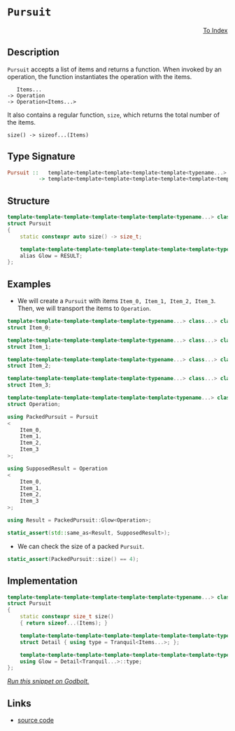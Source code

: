 <!-- Copyright 2024 Feng Mofan
SPDX-License-Identifier: Apache-2.0 -->

# `Pursuit`

<p style='text-align: right;'><a href="../../index.md#transportations">To Index</a></p>

## Description

`Pursuit` accepts a list of items and returns a function.
When invoked by an operation, the function instantiates the operation with the items.

<pre><code>   Items...
-> Operation
-> Operation&lt;Items...&gt;</code></pre>

It also contains a regular function, `size`, which returns the total number of the items.

<pre><code>size() -> sizeof...(Items)</code></pre>

## Type Signature

```Haskell
Pursuit ::   template<template<template<template<template<typename...> class...> class...> class...> class...> class...
          -> template<template<template<template<template<template<template<typename...> class...> class...> class...> class...> class...> class...>
```

## Structure

```C++
template<template<template<template<template<template<typename...> class...> class...> class...> class...> class...>
struct Pursuit
{
    static constexpr auto size() -> size_t;

    template<template<template<template<template<template<template<typename...> class...> class...> class...> class...> class...> class>
    alias Glow = RESULT;
};
```

## Examples

- We will create a `Pursuit` with items `Item_0, Item_1, Item_2, Item_3`.
Then, we will transport the items to `Operation`.

```C++
template<template<template<template<template<typename...> class...> class...> class...> class...>
struct Item_0;

template<template<template<template<template<typename...> class...> class...> class...> class...>
struct Item_1;

template<template<template<template<template<typename...> class...> class...> class...> class...>
struct Item_2;

template<template<template<template<template<typename...> class...> class...> class...> class...>
struct Item_3;

template<template<template<template<template<template<typename...> class...> class...> class...> class...> class...>
struct Operation;

using PackedPursuit = Pursuit
<
    Item_0, 
    Item_1, 
    Item_2, 
    Item_3
>;

using SupposedResult = Operation
<
    Item_0, 
    Item_1, 
    Item_2, 
    Item_3
>;

using Result = PackedPursuit::Glow<Operation>;

static_assert(std::same_as<Result, SupposedResult>);
```

- We can check the size of a packed `Pursuit`.

```C++
static_assert(PackedPursuit::size() == 4);
```

## Implementation

```C++
template<template<template<template<template<template<typename...> class...> class...> class...> class...> class...Items>
struct Pursuit
{
    static constexpr size_t size()
    { return sizeof...(Items); }

    template<template<template<template<template<template<template<typename...> class...> class...> class...> class...> class...> class Tranquil>
    struct Detail { using type = Tranquil<Items...>; };

    template<template<template<template<template<template<template<typename...> class...> class...> class...> class...> class...> class...Tranquil>
    using Glow = Detail<Tranquil...>::type;
};
```

[*Run this snippet on Godbolt.*](https://godbolt.org/#z:OYLghAFBqd5QCxAYwPYBMCmBRdBLAF1QCcAaPECAMzwBtMA7AQwFtMQByARg9KtQYEAysib0QXACx8BBAKoBnTAAUAHpwAMvAFYTStJg1DIApACYAQuYukl9ZATwDKjdAGFUtAK4sGISQDMpK4AMngMmAByPgBGmMQgAGxcpAAOqAqETgwe3r7%2BQemZjgJhEdEscQnJtpj2JQxCBEzEBLk%2BfoG19dlNLQRlUbHxSSkKza3t%2BV3j/YMVVaMAlLaoXsTI7BzmAeHI3lgA1CYBbsjj6FhUJ9gmGgCCd/cEmCypBi8nbi9vH5hfP3eTE%2Bp0BfwBryBIO%2BkPBoIAnqlGKxMAA6dE3Q77JgKBTo1GY7G4/GEgzEjEBbBYsl4ilUom01EASR%2BChuT3GxC8DkOynWCi8hCeJgA7FYHodJYdZo5kFiBONMKpUsRpXgAF6YAD6BDVmogSyeUuOYsOxEwBHWDD1mFQVHxEBZrwUhoCFhNABFhRKpWDgf9QbD/RDfsHA6HoX7I0HoxGA99Eci2CTKdScYzSemU/Sadm0%2BSCamGXmGYcACrEQwAR0FtHZPslnO5uo9FqYdBN7q8mSMhwIieOAQ95crDBrdC%2BTpYGcpJ3doq9bu992NUfja5DUPXMe3cc3cJhe4RSOYybp%2BZnOaz5%2BLN9zd%2BvhavBYr1dr9ZXUu74WAhwA4rQqAAO6DsOrbNBOpyvmOtbZiAID9kic7CiKi7io8DwAPQAFS4Xh%2BEEZhTw4Xh5bYEIZZCIc%2BFEVhBH0TRy47HsByYIOZwCJsqQEGys4PE8G7hlu%2B5hoewlCQeiFJmiD4FpmclFveT4XtmHIEFyPJTlqGjIfxDyCWJkk7iJsbiQmJ4oiWSnyZeKmyZeakabqWlcLpGHPMZEmiQZPmeeZ0lWY%2BNmBQpz4OQ8TaaT8WpmG5Al%2Bb5R6Gd5CWJqeMnKbemXWYpQW5aFjnNocWkBHF%2BkJRVSWJWZPlpZZ9khbZWXBQ1dKFTyADySKVg0ZX3CRuGHAAYngxDjIc2CqKw7xsYxen3N%2BvbKEwyAANaYOgfJjYKuonMOW0CkK/GnEaUpaRopDHA2xXRSkV2fpKWlmJdp2PdFpXHbcS7zYtv5CF4qRFBtABKmACrQu1DocXXxMC2TCid13nS9SO3SjD03a8MXo8aJUI196FPL9hyg%2BDkP7St62bfyO3wQBwFfDDPXw7O33uTKeDIFq6bxAQEAXPBCgotzvFuKTXgQ5d/2AxkINgxLBA3K6hN0aRQiYGgDDoBNU2/LNeG0ezzSyiLSitBAy1rRtB20yAmT6ksoF7YckjK08HArLQnAAKy8H4HBaKQqCcG41jWNKawbGxOw8KQBCaB7KyrSA3saKiZhmAAnAAHBomfe9niQBJIZgipIiT6Jwki8CwEgaBd/uB8HHC8AoIAXfHAce6QcCwDAiAgGsBCpF4BDkJQaBvHQ8SRCinCqIXAC0iSSIcwDIHKUjp7wG2ECQeDoHo/CCCIYjsFIMiCIoKjqF3pC6CkQGVqknA8J7Pt%2BwnQecB1o8j7qdpDgL0SMvVe69N6SHTocCAHgp70FVDHJYvBO5aBWBAJAk9UjTzIBQCAmDsEgGAFIZ6NAIbxDbhAGIX8YjhBaPCV%2BvAaHMGIPCDqMRtAa07rHSebBBAdQYLQehd8sAxC8MANwYhaBt24LwLALBDDAHEMI0anC8AADcwZfyVBrUeWxY7hBeF7O%2BtA8AxErCwjwWAv7qTwLXGRpANHEBiLLVs8ijAmKMAnFYVADDAAUAANTwJgICMN/ax2PsIUQ4gL4ROvmoL%2BD99AKJQGHSw%2BhTFt0gCsVA3FsjSMXhcPaphLDWDME3RxxAD6aKyd0VRzgICuCmH4FIoRwhDEqCMFIRQsgCCaXobpDR5jDASGMOodTGgTDaJ4Doeg7DjL6K0IZHSRm2EmX0sYkylmLC4CsBQkdNgSHfhwX2pBG68GbkApeK814b0OFvMw0DcB7wQWYAIOzkFeJWAgTATAsAJANKQZOgRUSZwCGXDQJdy7129okTOlcODV1ILXN5qJkiJGzjnLgiRvaSC4N7UFFcznfxbrYduccvE937ugwef9R7jzwagOBM854cBaCwNRIpF5MDTL2LgmdURcFRIHXeRBKmHxSBE0%2B0TpCxKUPEu%2BuhnpPyYC/GRRyTlEubr/Yeo9DiALZRyrlPLfx8oFUK6BsCsHwOOK8swSDyVdzQRgxlVr4j0vwfAkABrOXYiMHyrgF1SEvDGpQKhd8mF0IYaQCNLC2EcIcFGnhjACD8MEV/ERYiJG0CkVGuRCilGB3wOaBw6jNF320cgXRUaDF1C/iYsxdDLFbEDjYuxsdHHOKUK4/NP4KU%2BKYH4wJwTQlRslVE8%2BMrZBxNvoHRVSTPHFKsGk%2BtmSAU5IaPkwpQ5F2lPKfEMV1SAVzJLfUxp0z8gtK1lszpaQMg9JyOe5pt7ijZGvSs49DQFlTLyE%2Bj9vRNltIWDe2YkxH2zIA%2BUYZhzVjrAOTs%2BFGqv4XO9Ua31Jr%2BWCo0I8/AoqbVvPtSgxOpBvm/JGACoxiLkX8ohSKfFIoRTFzMOXXFpykOcFbmSwjaCqVICHv/d1LrsGzzYJwNl1zpxqLlGo01fxxg7xw/vcVl9IlnwkJOq%2BcqZ06BAEEZVqq34Ic/nfLVtKAFUEOGJ1eEmpMyf9ONGBgnrU7ACARil1KPVutwR5hIknAZamk5nLUsmCDc2ICwFefA6DBooWGwOMahGx3i3GzhibGW8JTQIoRhbMCiPEZI6Rsc83uObbIlRJaNHSOFaoHRLxq2CFrcY0x5j4RNusZUttvAO0uNeD2zxjq%2BC%2BICUEkJJ5R2yClRO5T06Ek6fncYVJNgV3wGybkhUnBMICx3ZYMp5yKlVNXbssZJ6/ANK1us4IV7ANQa6Xeho52Bmvqu8s2ZR3P1rLA6MnoAgv1vvA/0c7IGBhPe2bs/Z591VGabpwCzYXxMKEk4cALqJgvYeeXh95DrUFfJ%2BX8ygRzKMgCzqiAIARvap1xfXEnIp0WseM%2Bx0lHdPmAv8Py%2BjGg%2BUQq4AEbFIozA4vhQESH5z6dcaOWYIXxKPmOpWI4zIzhJBAA%3D)

## Links

- [source code](../../../conceptrodon/pursuit.hpp)
